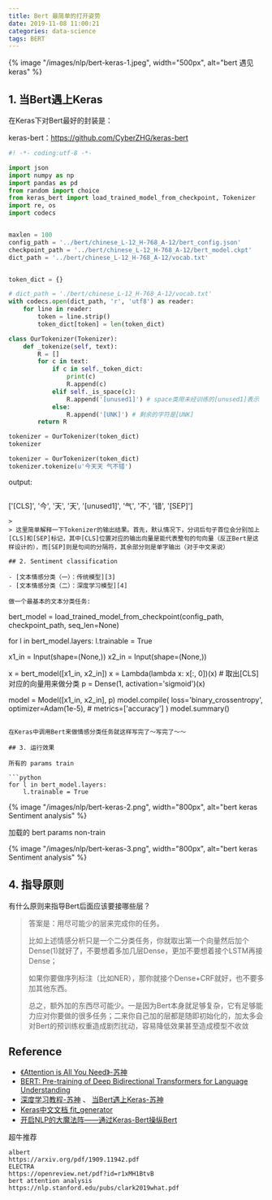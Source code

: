 ```yaml
---
title: Bert 最简单的打开姿势
date: 2019-11-08 11:00:21
categories: data-science
tags: BERT
---
```


{% image "/images/nlp/bert-keras-1.jpeg", width="500px", alt="bert 遇见 keras" %}

<!-- more -->

## 1. 当Bert遇上Keras

在Keras下对Bert最好的封装是：

keras-bert：https://github.com/CyberZHG/keras-bert

```python
#! -*- coding:utf-8 -*-

import json
import numpy as np
import pandas as pd
from random import choice
from keras_bert import load_trained_model_from_checkpoint, Tokenizer
import re, os
import codecs


maxlen = 100
config_path = '../bert/chinese_L-12_H-768_A-12/bert_config.json'
checkpoint_path = '../bert/chinese_L-12_H-768_A-12/bert_model.ckpt'
dict_path = '../bert/chinese_L-12_H-768_A-12/vocab.txt'


token_dict = {}

# dict_path = './bert/chinese_L-12_H-768_A-12/vocab.txt'
with codecs.open(dict_path, 'r', 'utf8') as reader:
    for line in reader:
        token = line.strip()
        token_dict[token] = len(token_dict)

class OurTokenizer(Tokenizer):
    def _tokenize(self, text):
        R = []
        for c in text:
            if c in self._token_dict:
                print(c)
                R.append(c)
            elif self._is_space(c):
                R.append('[unused1]') # space类用未经训练的[unused1]表示
            else:
                R.append('[UNK]') # 剩余的字符是[UNK]
        return R

tokenizer = OurTokenizer(token_dict)
tokenizer

tokenizer = OurTokenizer(token_dict)
tokenizer.tokenize(u'今天天 气不错')
```
output:

> ```
['[CLS]', '今', '天', '天', '[unused1]', '气', '不', '错', '[SEP]']
```
>
> 这里简单解释一下Tokenizer的输出结果。首先，默认情况下，分词后句子首位会分别加上[CLS]和[SEP]标记，其中[CLS]位置对应的输出向量是能代表整句的句向量（反正Bert是这样设计的），而[SEP]则是句间的分隔符，其余部分则是单字输出（对于中文来说）

## 2. Sentiment classification

- [文本情感分类（一）：传统模型][3] 
- [文本情感分类（二）：深度学习模型][4] 

做一个最基本的文本分类任务:

```
bert_model = load_trained_model_from_checkpoint(config_path, checkpoint_path, seq_len=None)

for l in bert_model.layers:
    l.trainable = True

x1_in = Input(shape=(None,))
x2_in = Input(shape=(None,))

x = bert_model([x1_in, x2_in])
x = Lambda(lambda x: x[:, 0])(x) # 取出[CLS]对应的向量用来做分类
p = Dense(1, activation='sigmoid')(x)

model = Model([x1_in, x2_in], p)
model.compile(
    loss='binary_crossentropy',
    optimizer=Adam(1e-5), # 
    metrics=['accuracy']
)
model.summary()
```

在Keras中调用Bert来做情感分类任务就这样写完了～写完了～～

## 3. 运行效果

所有的 params train

```python
for l in bert_model.layers:
    l.trainable = True
```

{% image "/images/nlp/bert-keras-2.png", width="800px", alt="bert keras Sentiment analysis" %}

加载的 bert params non-train

{% image "/images/nlp/bert-keras-3.png", width="800px", alt="bert keras Sentiment analysis" %}

## 4. 指导原则

有什么原则来指导Bert后面应该要接哪些层？

> 答案是：用尽可能少的层来完成你的任务。
> 
> 比如上述情感分析只是一个二分类任务，你就取出第一个向量然后加个Dense(1)就好了，不要想着多加几层Dense，更加不要想着接个LSTM再接Dense；
> 
> 如果你要做序列标注（比如NER），那你就接个Dense+CRF就好，也不要多加其他东西。
> 
> 总之，额外加的东西尽可能少。一是因为Bert本身就足够复杂，它有足够能力应对你要做的很多任务；二来你自己加的层都是随即初始化的，加太多会对Bert的预训练权重造成剧烈扰动，容易降低效果甚至造成模型不收敛

## Reference

- [《Attention is All You Need》-苏神][1]
- [BERT: Pre-training of Deep Bidirectional Transformers for Language Understanding][2]
- [深度学习教程-苏神][5] 、 [当Bert遇上Keras-苏神][6]
- [Keras中文文档 fit_generator][7]
- [开启NLP的大魔法阵——通过Keras-Bert操纵Bert][8]

[1]: https://kexue.fm/archives/4765
[2]: https://arxiv.org/abs/1810.04805
[3]: https://kexue.fm/archives/3360
[4]: https://kexue.fm/archives/3414
[5]: https://blog.csdn.net/itplus
[6]: https://kexue.fm/archives/6736
[7]: https://keras.io/zh/models/model/#fit_generator
[8]: https://zhuanlan.zhihu.com/p/80880371

超牛推荐

```
albert
https://arxiv.org/pdf/1909.11942.pdf
ELECTRA
https://openreview.net/pdf?id=r1xMH1BtvB
bert attention analysis
https://nlp.stanford.edu/pubs/clark2019what.pdf
```